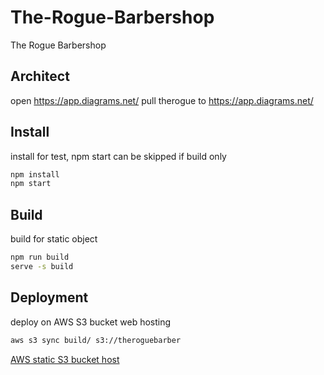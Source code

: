 # The-Rogue-Barbershop
The Rogue Barbershop

## Architect
open https://app.diagrams.net/
pull therogue to https://app.diagrams.net/

## Install
install for test, npm start can be skipped if build only
```sh
npm install
npm start
```

## Build
build for static object
```sh
npm run build
serve -s build
```


## Deployment
deploy on AWS S3 bucket web hosting
```sh
aws s3 sync build/ s3://theroguebarber
```
[AWS static S3 bucket host](http://theroguebarber.s3-website-ap-southeast-1.amazonaws.com/)